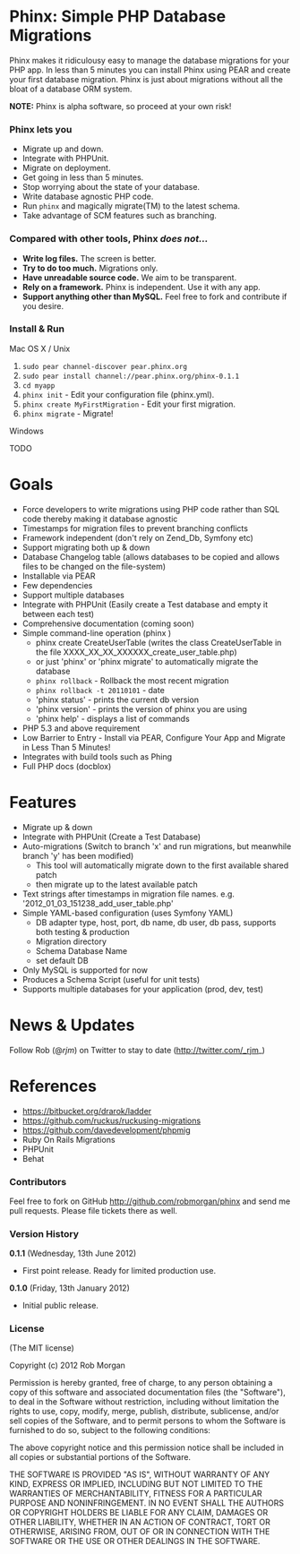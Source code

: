 # Phinx: Simple PHP Database Migrations

Phinx makes it ridiculousy easy to manage the database migrations for your PHP app. In less than 5 minutes you can install Phinx using PEAR and create your first database migration. Phinx is just about migrations without all the bloat of a database ORM system.

**NOTE:** Phinx is alpha software, so proceed at your own risk!

### Phinx lets you

* Migrate up and down.
* Integrate with PHPUnit.
* Migrate on deployment.
* Get going in less than 5 minutes.
* Stop worrying about the state of your database.
* Write database agnostic PHP code.
* Run `phinx` and magically migrate(TM) to the latest schema.
* Take advantage of SCM features such as branching.

### Compared with other tools, Phinx _does not…_

* **Write log files.** The screen is better.
* **Try to do too much.** Migrations only.
* **Have unreadable source code.** We aim to be transparent.
* **Rely on a framework.** Phinx is independent. Use it with any app.
* **Support anything other than MySQL.** Feel free to fork and contribute if you desire.

### Install & Run

Mac OS X / Unix

1. `sudo pear channel-discover pear.phinx.org`
1. `sudo pear install channel://pear.phinx.org/phinx-0.1.1`
1. `cd myapp`
1. `phinx init` - Edit your configuration file (phinx.yml).
1. `phinx create MyFirstMigration` - Edit your first migration.
1. `phinx migrate` - Migrate!

Windows

TODO

Goals
=====

 * Force developers to write migrations using PHP code rather than SQL code thereby making it database agnostic
 * Timestamps for migration files to prevent branching conflicts
 * Framework independent (don't rely on Zend_Db, Symfony etc)
 * Support migrating both up & down
 * Database Changelog table (allows databases to be copied and allows files to be changed on the file-system)
 * Installable via PEAR
 * Few dependencies
 * Support multiple databases
 * Integrate with PHPUnit (Easily create a Test database and empty it between each test)
 * Comprehensive documentation (coming soon)
 * Simple command-line operation (phinx )
     - phinx create CreateUserTable (writes the class CreateUserTable in the file XXXX_XX_XX_XXXXXX_create_user_table.php)
    - or just 'phinx' or 'phinx migrate' to automatically migrate the database
    - `phinx rollback` - Rollback the most recent migration
    - `phinx rollback -t 20110101` - date
    - 'phinx status' - prints the current db version
    - 'phinx version' - prints the version of phinx you are using
    - 'phinx help' - displays a list of commands
 * PHP 5.3 and above requirement
 * Low Barrier to Entry - Install via PEAR, Configure Your App and Migrate in Less Than 5 Minutes!
 * Integrates with build tools such as Phing
 * Full PHP docs (docblox)

Features
========

 * Migrate up & down
 * Integrate with PHPUnit (Create a Test Database)
 * Auto-migrations (Switch to branch 'x' and run migrations, but meanwhile branch 'y' has been modified)
     - This tool will automatically migrate down to the first available shared patch
    - then migrate up to the latest available patch
 * Text strings after timestamps in migration file names. e.g. '2012_01_03_151238_add_user_table.php'
 * Simple YAML-based configuration (uses Symfony YAML)
     - DB adapter type, host, port, db name, db user, db pass, supports both testing & production
    - Migration directory
    - Schema Database Name
    - set default DB
 * Only MySQL is supported for now
 * Produces a Schema Script (useful for unit tests)
 * Supports multiple databases for your application (prod, dev, test)
  
News & Updates
==============

Follow Rob (@_rjm_) on Twitter to stay to date (http://twitter.com/_rjm_)

References
==========
  * https://bitbucket.org/drarok/ladder
  * https://github.com/ruckus/ruckusing-migrations
  * https://github.com/davedevelopment/phpmig
  * Ruby On Rails Migrations
  * PHPUnit
  * Behat

### Contributors

Feel free to fork on GitHub http://github.com/robmorgan/phinx and send me pull requests. Please file tickets there as well.

### Version History

**0.1.1** (Wednesday, 13th June 2012)

* First point release. Ready for limited production use.

**0.1.0** (Friday, 13th January 2012)

* Initial public release.
  
### License

(The MIT license)

Copyright (c) 2012 Rob Morgan

Permission is hereby granted, free of charge, to any person obtaining a copy of this software and associated documentation files (the "Software"), to deal in the Software without restriction, including without limitation the rights to use, copy, modify, merge, publish, distribute, sublicense, and/or sell copies of the Software, and to permit persons to whom the Software is furnished to do so, subject to the following conditions:

The above copyright notice and this permission notice shall be included in all copies or substantial portions of the Software.

THE SOFTWARE IS PROVIDED "AS IS", WITHOUT WARRANTY OF ANY KIND, EXPRESS OR IMPLIED, INCLUDING BUT NOT LIMITED TO THE WARRANTIES OF MERCHANTABILITY, FITNESS FOR A PARTICULAR PURPOSE AND NONINFRINGEMENT. IN NO EVENT SHALL THE AUTHORS OR COPYRIGHT HOLDERS BE LIABLE FOR ANY CLAIM, DAMAGES OR OTHER LIABILITY, WHETHER IN AN ACTION OF CONTRACT, TORT OR OTHERWISE, ARISING FROM, OUT OF OR IN CONNECTION WITH THE SOFTWARE OR THE USE OR OTHER DEALINGS IN THE SOFTWARE.